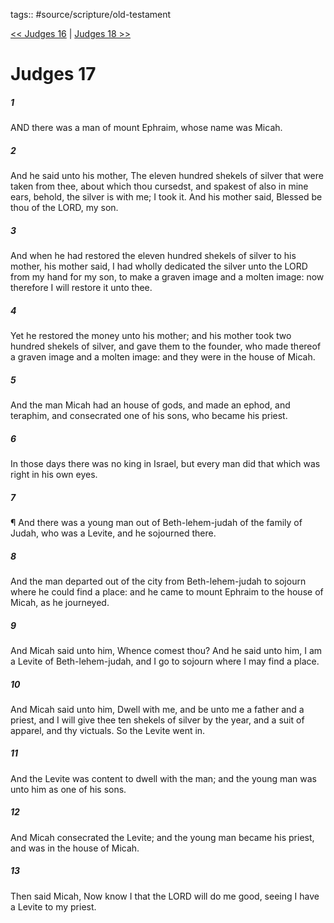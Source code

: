 tags:: #source/scripture/old-testament

[<< Judges 16](/Old_Testament/07_Judges/Judges_16.md) | [Judges 18 >>](/Old_Testament/07_Judges/Judges_18.md)

# Judges 17

##### 1

AND there was a man of mount Ephraim, whose name was Micah.

##### 2

And he said unto his mother, The eleven hundred shekels of silver that were taken from thee, about which thou cursedst, and spakest of also in mine ears, behold, the silver is with me; I took it. And his mother said, Blessed be thou of the LORD, my son.

##### 3

And when he had restored the eleven hundred shekels of silver to his mother, his mother said, I had wholly dedicated the silver unto the LORD from my hand for my son, to make a graven image and a molten image: now therefore I will restore it unto thee.

##### 4

Yet he restored the money unto his mother; and his mother took two hundred shekels of silver, and gave them to the founder, who made thereof a graven image and a molten image: and they were in the house of Micah.

##### 5

And the man Micah had an house of gods, and made an ephod, and teraphim, and consecrated one of his sons, who became his priest.

##### 6

In those days there was no king in Israel, but every man did that which was right in his own eyes.

##### 7

¶ And there was a young man out of Beth-lehem-judah of the family of Judah, who was a Levite, and he sojourned there.

##### 8

And the man departed out of the city from Beth-lehem-judah to sojourn where he could find a place: and he came to mount Ephraim to the house of Micah, as he journeyed.

##### 9

And Micah said unto him, Whence comest thou? And he said unto him, I am a Levite of Beth-lehem-judah, and I go to sojourn where I may find a place.

##### 10

And Micah said unto him, Dwell with me, and be unto me a father and a priest, and I will give thee ten shekels of silver by the year, and a suit of apparel, and thy victuals. So the Levite went in.

##### 11

And the Levite was content to dwell with the man; and the young man was unto him as one of his sons.

##### 12

And Micah consecrated the Levite; and the young man became his priest, and was in the house of Micah.

##### 13

Then said Micah, Now know I that the LORD will do me good, seeing I have a Levite to my priest.
